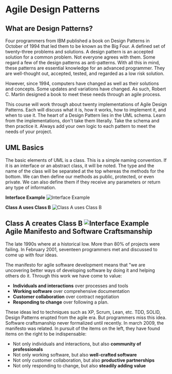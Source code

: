 Agile Design Patterns
=====================

What are Design Patterns?
-------------------------
Four programmers from IBM published a book on Design Patterns in October of 1994
that led them to be known as the Big Four. A defined set of twenty-three
problems and solutions. A design pattern is an accepted solution for a common
problem. Not everyone agrees with them. Some regard a few of the design patterns
as anti-patterns. With all this in mind, these patterns are essential knowledge
for an advanced programmer. They are well-thought out, accepted, tested, and 
regarded as a low risk solution.

However, since 1994, computers have changed as well as their solutions and
concepts. Some updates and variations have changed. As such, Robert C. Martin
designed a book to meet these needs through an agile process.

This course will work through about twenty implementations of Agile Design
Patterns. Each will discuss what it is, how it works, how to implement it, and
when to use it. The heart of a Design Pattern lies in the UML schema. Learn from
the implementations, don't take them literally. Take the schema and then
practice it. Always add your own logic to each pattern to meet the needs of your
project.

UML Basics
----------
The basic elements of UML is a class. This is a simple naming convention. If it
is an interface or an abstract class, it will be noted. The type and the name of
the class will be separated at the top whereas the methods for the bottom. We
can then define our methods as public, protected, or even private. We can also
define them if they receive any parameters or return any type of information.

**Interface Example**
![Interface Example](https://rawgit.com/KLVTZ/PHP-Design-Patterns/master/notes/images/01_interface_example.svg)

**Class A uses Class B**
![Class A uses Class B](https://cdn.rawgit.com/KLVTZ/PHP-Design-Patterns/master/notes/images/02_class_a_uses_class_b.svg)

**Class A creates Class B**
![Interface Example](https://cdn.rawgit.com/KLVTZ/PHP-Design-Patterns/master/notes/images/03_class_a_creates_class_b.svg)
Agile Manifesto and Software Craftsmanship
------------------------------------------
The late 1990s where at a historical low. More than 80% of projects were
failing. In February 2001, seventeen programmers met and discussed to come up with
four ideas.

The manifesto for agile software development means that "we are uncovering
better ways of developing software by doing it and helping others do it. Through
this work we have come to value:

- **Individuals and interactions** over processes and tools
- **Working software** over comprehensive documentation
- **Customer collaboration** over contract negotiation
- **Responding to change** over following a plan.

These ideas led to techniques such as XP, Scrum, Lean, etc. TDD, SOLID, Design
Patterns erupted from the agile era. But programmers miss this idea. Software
craftsmanship never formalized until recently. In march 2009, the manifesto was
related. In pursuit of the items on the left, they have found items on the right
to be indispensable:

- Not only individuals and interactions, but also **community of professionals**
- Not only working software, but also **well-crafted software**
- Not only customer collaboration, but also **productive partnerships**
- Not only responding to change, but also **steadily adding value**
